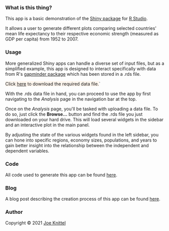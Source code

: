 ### What is this thing?

This app is a basic demonstration of the [Shiny package](https://shiny.rstudio.com/) for [R Studio](https://rstudio.com/).

It allows a user to generate different plots comparing selected countries' mean life expectancy to their respective economic strength (measured as GDP per capita) from 1952 to 2007.

### Usage

More generalized Shiny apps can handle a diverse set of input files, but as a simplified example, this app is designed to interact specifically with data from R's [gapminder package](https://cran.r-project.org/web/packages/gapminder/index.html) which has been stored in a .rds file.

<span style="background-color:#fff5ed">Click <font color = "red"><a href = "https://blog.joeknittel.com/assets/data.rds">here</a></font> to download the required data file.</span>`

With the .rds data file in hand, you can proceed to use the app by first navigating to the *Analysis* page in the navigation bar at the top.

Once on the *Analysis* page, you'll be tasked with uploading a data file. To do so, just click the **Browse...** button and find the .rds file you just downloaded on your hard drive. This will load several widgets in the sidebar and an interactive plot in the main panel.

By adjusting the state of the various widgets found in the left sidebar, you can hone into specific regions, economy sizes, populations, and years to gain better insight into the relationship between the independent and dependent variables.

### Code

All code used to generate this app can be found [here](https://www.github.com/JoeKnittel/Shiny-App).

### Blog

A blog post describing the creation process of this app can be found [here](https://blog.joeknittel.com/2021/02/24/Creating-an-App-With-R-Shiny.html).

### Author

Copyright &#169; 2021 [Joe Knittel](https://joeknittel.com)
